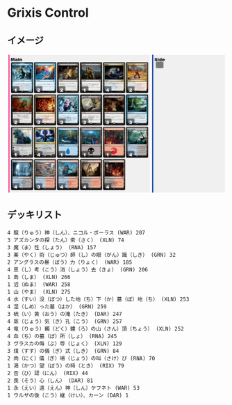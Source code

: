 # Grixis Control

## イメージ

![](<https://github.com/18gou-dqx/mtga/blob/images/images/p1xLGKXe7J.png>)


## デッキリスト

```
4 龍（りゅう）神（しん）、ニコル・ボーラス (WAR) 207
3 アズカンタの探（たん）索（さく） (XLN) 74
3 魔（ま）性（しょう） (RNA) 157
3 薬（やく）術（じゅつ）師（し）の眼（がん）識（しき） (GRN) 32
2 アングラスの暴（ぼう）力（りょく） (WAR) 185
4 思（し）考（こう）消（しょう）去（きょ） (GRN) 206
1 島（しま） (XLN) 266
1 沼（ぬま） (WAR) 258
1 山（やま） (XLN) 275
4 水（すい）没（ぼつ）した地（ち）下（か）墓（ぼ）地（ち） (XLN) 253
4 湿（しめ）った墓（はか） (GRN) 259
3 硫（い）黄（おう）の滝（たき） (DAR) 247
4 蒸（じょう）気（き）孔（こう） (GRN) 257
4 竜（りゅう）髑（どく）髏（ろ）の山（さん）頂（ちょう） (XLN) 252
4 血（ち）の墓（ぼ）所（しょ） (RNA) 245
3 ヴラスカの侮（ぶ）辱（じょく） (XLN) 129
3 煤（すす）の儀（ぎ）式（しき） (GRN) 84
2 肉（にく）儀（ぎ）場（じょう）の叫（さけ）び (RNA) 70
1 渇（かつ）望（ぼう）の時（とき） (RIX) 79
2 否（ひ）認（にん） (RIX) 44
2 喪（そう）心（しん） (DAR) 81
1 永（えい）遠（えん）神（しん）ケフネト (WAR) 53
1 ウルザの後（こう）継（けい）、カーン (DAR) 1
```

